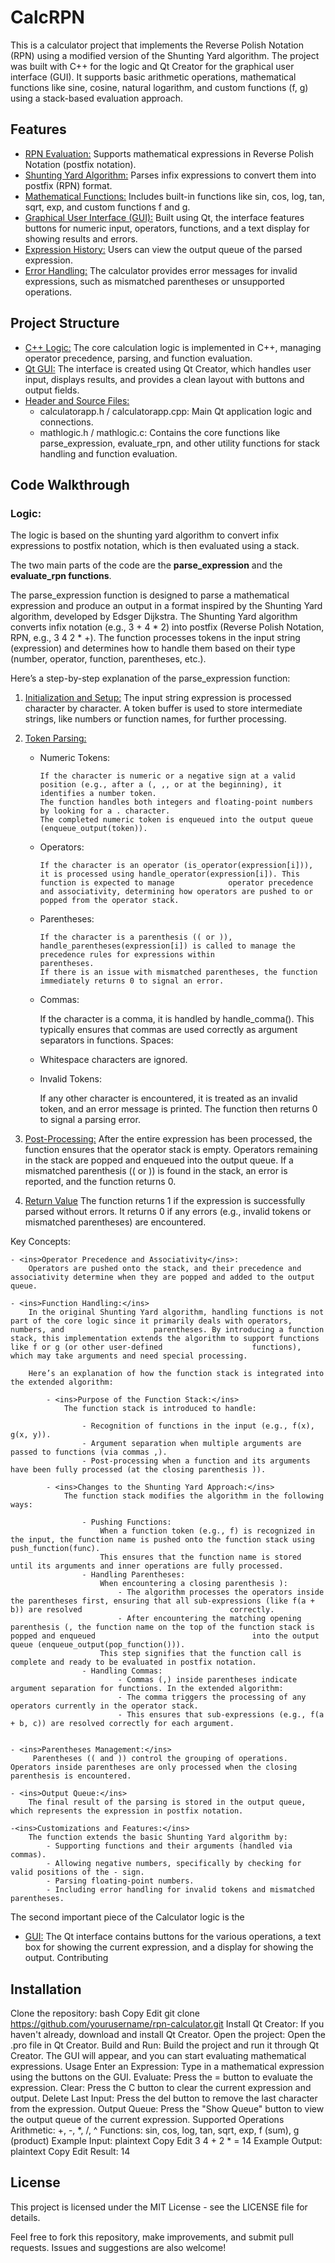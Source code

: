 # CalcRPN

This is a calculator project that implements the Reverse Polish Notation (RPN) using a modified version of the Shunting Yard algorithm. The project was built with C++ for the logic and Qt Creator for the graphical user interface (GUI). It supports basic arithmetic operations, mathematical functions like sine, cosine, natural logarithm, and custom functions (f, g) using a stack-based evaluation approach.

## Features
- <ins>RPN Evaluation:</ins> Supports mathematical expressions in Reverse Polish Notation (postfix notation).
- <ins>Shunting Yard Algorithm:</ins> Parses infix expressions to convert them into postfix (RPN) format.
- <ins>Mathematical Functions:</ins> Includes built-in functions like sin, cos, log, tan, sqrt, exp, and custom functions f and g.
- <ins>Graphical User Interface (GUI):</ins> Built using Qt, the interface features buttons for numeric input, operators, functions, and a text display for showing results and errors.
- <ins>Expression History:</ins> Users can view the output queue of the parsed expression.
- <ins>Error Handling:</ins> The calculator provides error messages for invalid expressions, such as mismatched parentheses or unsupported operations.

## Project Structure
- <ins>C++ Logic:</ins> The core calculation logic is implemented in C++, managing operator precedence, parsing, and function evaluation.
- <ins>Qt GUI:</ins> The interface is created using Qt Creator, which handles user input, displays results, and provides a clean layout with buttons and output fields.
- <ins>Header and Source Files:</ins>
    - calculatorapp.h / calculatorapp.cpp: Main Qt application logic and connections.
    - mathlogic.h / mathlogic.c: Contains the core functions like parse_expression, evaluate_rpn, and other utility functions for stack handling and function evaluation.
## Code Walkthrough
### Logic: 
The logic is based on the shunting yard algorithm to convert infix expressions to postfix notation, which is then evaluated using a stack.

The two main parts of the code are the **parse_expression** and the **evaluate_rpn functions**.

The parse_expression function is designed to parse a mathematical expression and produce an output in a format inspired by the Shunting Yard algorithm, developed by Edsger Dijkstra. The Shunting Yard algorithm converts infix notation (e.g., 3 + 4 * 2) into postfix (Reverse Polish Notation, RPN, e.g., 3 4 2 * +). The function processes tokens in the input string (expression) and determines how to handle them based on their type (number, operator, function, parentheses, etc.).

Here’s a step-by-step explanation of the parse_expression function:

1. <ins>Initialization and Setup:</ins>
   The input string expression is processed character by character.
   A token buffer is used to store intermediate strings, like numbers or function names, for further processing.
   
2. <ins>Token Parsing:</ins>

    - Numeric Tokens:

          If the character is numeric or a negative sign at a valid position (e.g., after a (, ,, or at the beginning), it identifies a number token.
          The function handles both integers and floating-point numbers by looking for a . character.
          The completed numeric token is enqueued into the output queue (enqueue_output(token)).
    - Operators:

          If the character is an operator (is_operator(expression[i])), it is processed using handle_operator(expression[i]). This function is expected to manage            operator precedence and associativity, determining how operators are pushed to or popped from the operator stack.
      
    - Parentheses:

          If the character is a parenthesis (( or )), handle_parentheses(expression[i]) is called to manage the precedence rules for expressions within                      parentheses.
          If there is an issue with mismatched parentheses, the function immediately returns 0 to signal an error.
      
    - Commas:

        If the character is a comma, it is handled by handle_comma(). This typically ensures that commas are used correctly as argument separators in functions.
        Spaces:

    - Whitespace characters are ignored.
    - Invalid Tokens:

        If any other character is encountered, it is treated as an invalid token, and an error message is printed. The function then returns 0 to signal a parsing         error.
      
3. <ins>Post-Processing:</ins>
    After the entire expression has been processed, the function ensures that the operator stack is empty.
    Operators remaining in the stack are popped and enqueued into the output queue. If a mismatched parenthesis (( or )) is found in the stack, an error is            reported, and the function returns 0.
   
4. <ins>Return Value</ins>
    The function returns 1 if the expression is successfully parsed without errors.
    It returns 0 if any errors (e.g., invalid tokens or mismatched parentheses) are encountered.
   
Key Concepts:

    - <ins>Operator Precedence and Associativity</ins>:    
        Operators are pushed onto the stack, and their precedence and associativity determine when they are popped and added to the output queue.

    - <ins>Function Handling:</ins>
        In the original Shunting Yard algorithm, handling functions is not part of the core logic since it primarily deals with operators, numbers, and                    parentheses. By introducing a function stack, this implementation extends the algorithm to support functions like f or g (or other user-defined                    functions), which may take arguments and need special processing.

        Here’s an explanation of how the function stack is integrated into the extended algorithm:

            - <ins>Purpose of the Function Stack:</ins>
                The function stack is introduced to handle:

                    - Recognition of functions in the input (e.g., f(x), g(x, y)).
                    - Argument separation when multiple arguments are passed to functions (via commas ,).
                    - Post-processing when a function and its arguments have been fully processed (at the closing parenthesis )).
                    
            - <ins>Changes to the Shunting Yard Approach:</ins>
                The function stack modifies the algorithm in the following ways:

                    - Pushing Functions:
                        When a function token (e.g., f) is recognized in the input, the function name is pushed onto the function stack using push_function(func).
                        This ensures that the function name is stored until its arguments and inner operations are fully processed.
                    - Handling Parentheses:
                        When encountering a closing parenthesis ):
                            - The algorithm processes the operators inside the parentheses first, ensuring that all sub-expressions (like f(a + b)) are resolved                                 correctly.
                            - After encountering the matching opening parenthesis (, the function name on the top of the function stack is popped and enqueued                                   into the output queue (enqueue_output(pop_function())).
                        This step signifies that the function call is complete and ready to be evaluated in postfix notation.
                    - Handling Commas:
                            - Commas (,) inside parentheses indicate argument separation for functions. In the extended algorithm:
                            - The comma triggers the processing of any operators currently in the operator stack.
                            - This ensures that sub-expressions (e.g., f(a + b, c)) are resolved correctly for each argument.

        
    - <ins>Parentheses Management:</ins>
         Parentheses (( and )) control the grouping of operations. Operators inside parentheses are only processed when the closing parenthesis is encountered.
         
    - <ins>Output Queue:</ins>
        The final result of the parsing is stored in the output queue, which represents the expression in postfix notation.
        
    -<ins>Customizations and Features:</ins>
        The function extends the basic Shunting Yard algorithm by:
            - Supporting functions and their arguments (handled via commas).
            - Allowing negative numbers, specifically by checking for valid positions of the - sign.
            - Parsing floating-point numbers.
            - Including error handling for invalid tokens and mismatched parentheses.
            
The second important piece of the Calculator logic is the 

            
- <ins>GUI:</ins> The Qt interface contains buttons for the various operations, a text box for showing the current expression, and a display for showing the output.
Contributing

## Installation
Clone the repository:
bash
Copy
Edit
git clone https://github.com/yourusername/rpn-calculator.git
Install Qt Creator: If you haven't already, download and install Qt Creator.
Open the project: Open the .pro file in Qt Creator.
Build and Run: Build the project and run it through Qt Creator. The GUI will appear, and you can start evaluating mathematical expressions.
Usage
Enter an Expression: Type in a mathematical expression using the buttons on the GUI.
Evaluate: Press the = button to evaluate the expression.
Clear: Press the C button to clear the current expression and output.
Delete Last Input: Press the del button to remove the last character from the expression.
Output Queue: Press the "Show Queue" button to view the output queue of the current expression.
Supported Operations
Arithmetic: +, -, *, /, ^
Functions: sin, cos, log, tan, sqrt, exp, f (sum), g (product)
Example Input:
plaintext
Copy
Edit
3 4 + 2 * = 14
Example Output:
plaintext
Copy
Edit
Result: 14


## License
This project is licensed under the MIT License - see the LICENSE file for details.

Feel free to fork this repository, make improvements, and submit pull requests. Issues and suggestions are also welcome!
